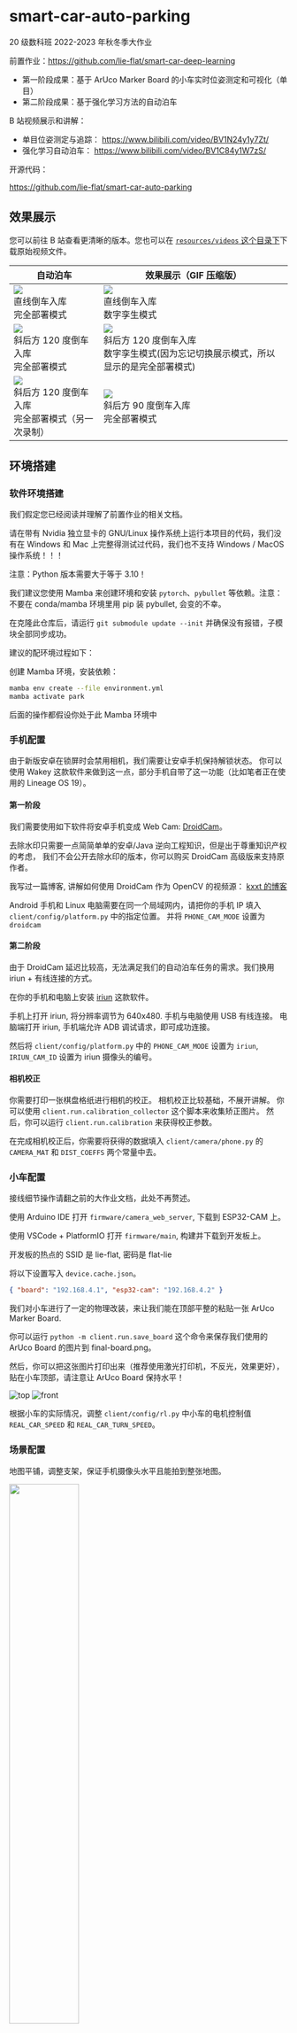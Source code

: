 # smart-car-auto-parking

20 级数科班 2022-2023 年秋冬季大作业

前置作业：https://github.com/lie-flat/smart-car-deep-learning

- 第一阶段成果：基于 ArUco Marker Board 的小车实时位姿测定和可视化（单目）
- 第二阶段成果：基于强化学习方法的自动泊车

B 站视频展示和讲解：

- 单目位姿测定与追踪： https://www.bilibili.com/video/BV1N24y1y7Zt/
- 强化学习自动泊车： https://www.bilibili.com/video/BV1C84y1W7zS/

开源代码：

https://github.com/lie-flat/smart-car-auto-parking

## 效果展示

您可以前往 B 站查看更清晰的版本。您也可以在 [`resources/videos` 这个目录下](resources/videos)下载原始视频文件。

| 自动泊车                                                                                                | 效果展示（GIF 压缩版）                                                                                                                  |
| ------------------------------------------------------------------------------------------------------- | --------------------------------------------------------------------------------------------------------------------------------------- |
| <img src="resources/videos/1.0-full.gif"><br />直线倒车入库<br />完全部署模式                           | <img src="resources/videos/1.0-sim.gif"><br />直线倒车入库<br />数字孪生模式                                                            |
| <img src="resources/videos/2.120-full.gif"><br />斜后方 120 度倒车入库<br />完全部署模式                | <img src="resources/videos/2.120-sim.gif"><br />斜后方 120 度倒车入库<br />数字孪生模式(因为忘记切换展示模式，所以显示的是完全部署模式) |
| <img src="resources/videos/2.120-full2.gif"><br />斜后方 120 度倒车入库<br />完全部署模式（另一次录制） | <img src="resources/videos/3.90-full.gif"><br />斜后方 90 度倒车入库<br />完全部署模式                                                  |

## 环境搭建

### 软件环境搭建

我们假定您已经阅读并理解了前置作业的相关文档。

请在带有 Nvidia 独立显卡的 GNU/Linux 操作系统上运行本项目的代码，我们没有在 Windows 和 Mac 上完整得测试过代码，我们也不支持 Windows / MacOS 操作系统！！！

注意：Python 版本需要大于等于 3.10！

我们建议您使用 Mamba 来创建环境和安装 `pytorch`、`pybullet` 等依赖。注意：不要在 conda/mamba 环境里用 pip 装 pybullet, 会变的不幸。

在克隆此仓库后，请运行 `git submodule update --init` 并确保没有报错，子模块全部同步成功。

建议的配环境过程如下：

创建 Mamba 环境，安装依赖：

```bash
mamba env create --file environment.yml
mamba activate park
```

后面的操作都假设你处于此 Mamba 环境中

### 手机配置

由于新版安卓在锁屏时会禁用相机，我们需要让安卓手机保持解锁状态。
你可以使用 Wakey 这款软件来做到这一点，部分手机自带了这一功能（比如笔者正在使用的 Lineage OS 19）。

#### 第一阶段

我们需要使用如下软件将安卓手机变成 Web Cam: [DroidCam](https://www.dev47apps.com/)。

去除水印只需要一点简简单单的安卓/Java 逆向工程知识，但是出于尊重知识产权的考虑，
我们不会公开去除水印的版本，你可以购买 DroidCam 高级版来支持原作者。

我写过一篇博客, 讲解如何使用 DroidCam 作为 OpenCV 的视频源： [kxxt 的博客](https://www.kxxt.dev/blog/use-android-devices-as-cameras-in-opencv/)

Android 手机和 Linux 电脑需要在同一个局域网内，请把你的手机 IP 填入 `client/config/platform.py` 中的指定位置。
并将 `PHONE_CAM_MODE` 设置为 `droidcam`

#### 第二阶段

由于 DroidCam 延迟比较高，无法满足我们的自动泊车任务的需求。我们换用 iriun + 有线连接的方式。

在你的手机和电脑上安装 [iriun](https://iriun.com/) 这款软件。

手机上打开 iriun, 将分辨率调节为 640x480. 手机与电脑使用 USB 有线连接。
电脑端打开 iriun, 手机端允许 ADB 调试请求，即可成功连接。

然后将 `client/config/platform.py` 中的 `PHONE_CAM_MODE` 设置为 `iriun`,
`IRIUN_CAM_ID` 设置为 iriun 摄像头的编号。

#### 相机校正

你需要打印一张棋盘格纸进行相机的校正。 相机校正比较基础，不展开讲解。
你可以使用 `client.run.calibration_collector` 这个脚本来收集矫正图片。
然后，你可以运行 `client.run.calibration` 来获得校正参数。

在完成相机校正后，你需要将获得的数据填入 `client/camera/phone.py` 的 `CAMERA_MAT` 和 `DIST_COEFFS` 两个常量中去。

### 小车配置

接线细节操作请翻之前的大作业文档，此处不再赘述。

使用 Arduino IDE 打开 `firmware/camera_web_server`, 下载到 ESP32-CAM 上。

使用 VSCode + PlatformIO 打开 `firmware/main`, 构建并下载到开发板上。

开发板的热点的 SSID 是 lie-flat, 密码是 flat-lie

将以下设置写入 `device.cache.json`。

```json
{ "board": "192.168.4.1", "esp32-cam": "192.168.4.2" }
```

我们对小车进行了一定的物理改装，来让我们能在顶部平整的粘贴一张 ArUco Marker Board.

你可以运行 `python -m client.run.save_board` 这个命令来保存我们使用的 ArUco Board 的图片到 final-board.png。

然后，你可以把这张图片打印出来（推荐使用激光打印机，不反光，效果更好），贴在小车顶部，请注意让 ArUco Board 保持水平！

![top](resources/images/car-top.jpg)
![front](resources/images/car-front.jpg)

根据小车的实际情况，调整 `client/config/rl.py` 中小车的电机控制值 `REAL_CAR_SPEED` 和 `REAL_CAR_TURN_SPEED`。

### 场景配置

地图平铺，调整支架，保证手机摄像头水平且能拍到整张地图。

<img src="resources/images/setup.jpg" alt="" width="50%">

然后运行 `python -m client.run.cam`， 在显示的图片中所示的圆圈的对应实体地图位置做一个标记。

选定地图的一个角作为世界坐标系原点，计算相机坐标系到世界坐标系的旋转矩阵，
填到 `client/config/positioning.py` 的 `ROTATION` 常量里。

再根据从地图上作的标记，量出相机坐标系与世界坐标系的偏移量（Z 偏移量为摄像头高度），填入 `OFFSET_{X,Y,Z}` 常量中。

## 运行

电脑连接到开发板的热点和手机摄像头。

### 第一阶段实时位姿测定的展示(先后启动两个 Python 程序)

```bash
python -m client.run
python -m client
```

### 第二阶段强化学习自动泊车

#### 强化学习虚拟场景调试

我们提供一个交互式的环境，它可以用来进行虚拟场景的调试。

```bash
python -m client.rl.heuristic
```

脚本启动后，你将得到一个 pybullet 窗口和一个 IPython shell.

![heuristic](resources/images/heuristic.png)

你可以在 IPython shell 中自由的执行你想要执行的代码，
进行虚拟场景的调试。要想知道这个 shell 提供了哪些全局变量和函数，请阅读它的源代码。

#### 训练强化学习模型

运行如下命令可以查看训练脚本的使用帮助。

```bash
python -m client.rl.train -h
```

示例:

训练一个 DQN 模型，总步数为 3000000，模型的种子为 114514, 初始位姿的 xy 坐标为 (1.5,2), 初始的旋转为 $\pi\over6$, 不启用墙壁，启用可视化，每 30000 步保存一个 checkpoint, 使用 racecar 汽车模型（默认是 husky），模型放大 2.2 倍：

```bash
python -m client.rl.train --model dqn --total-steps 3000000 --init-x=1.5 --init-y=2 --init-theta="np.pi/6" --no-wall --seed=114514 --render --save-freq=30000 --car=racecar --car-scale=2.2
```

你可以启动 tensorboard 来查看训练的情况：

```bash
tensorboard --logdir logs
```

<img src="resources/images/tensorboard.png" alt="tensorboard">

#### 评估强化学习模型

运行如下命令可以查看评估脚本的使用帮助。

```bash
python -m client.rl.train -h
```

示例：

```bash
python -m client.rl.eval --model-path resources/self-parking-nn/dqn_1_1500000.zip  --eval-episodes 10 --render
```

![render](resources/images/render.gif)

脚本最后会输出 Mean Cummulative Reward 和标准差。

#### 部署强化学习模型

我们提供两种部署模式。

- 在数字孪生模式下，我们仍然依赖于 PyBullet 虚拟场景的数据来运行模型，
  即没有使用位姿测定得到的数据来运行模型，
  真实的小车只是简单的跟随虚拟的小车一起做出同步的运动。

- 在完全部署模式下，我们直接把位姿测定得到的数据传递给模型，
  不再依赖 pybullet 虚拟场景，完成本次大作业的最终目标。

经过多次实验，我们发现真实部署模式比数字孪生模式效果更好，这可能虚拟场景和真实场景的差异造成的。

另外，虽然真实小车的动作的定义与虚拟小车有所不同，我们发现在完全部署模式下，我们的模型仍然能够达到很好的效果。

##### 数字孪生模式

先后运行以下两个 Python 脚本

```bash
python -m client.run.parking --follow
python -m client.rl.eval --eval-episodes 1 --model-path 模型路径 \
    --init-x=起始X --init-y=起始Y --init-theta=起始theta \
    --render --real --presentation
```

##### 完全部署模式

先后运行以下两个 Python 脚本

```bash
python -m client.run.parking
python -m client.rl.real --model-path 模型路径 --eval-episodes 1
```

## Unity 3D 场景

为了更好的还原真实的场景，我们一开始使用 Unity 3D 架设了场景，组建了小车的虚拟模型，
并使用 Unity3D 提供的 ml-agents 训练了强化学习模型。

但是由于无法准确的得知小车轮胎的部分物理参数，
Unity 3D ml-agents 官方也不支持将训练得到的模型部署到 Python 脚本中去，
我们最后放弃了这个计划，转而使用 pybullet + gym + stable_baseline3。

Unity3D 工程的代码在 environment 文件夹下。

![u3d](resources/images/u3d.png)

## 代码讲解

目录结构

```
smart-car-auto-parking
├── client              # Python 客户端， 位姿测定，强化学习自动泊车
├── devices.cache.json  # 设备缓存文件
├── environment         # Unity 3D 工程
├── environment.lock    # mamba 环境配置文件(版本锁定)
├── environment.yml     # mamba 环境配置文件
├── firmware            # C++ 编写的小车/ESP32CAM 固件
├── logs                # Tensorboard 日志文件夹/模型检查点保存
├── measurements        # 手动测量得到的部分参数
├── LICENSE             # 开源协议
├── README.md           # 说明文件
├── resources           # 资源文件夹
├── roadsign            # 交通标志识别模型
└── slides              # 幻灯片
```

### 第一阶段：实时位姿测定与直播推流

您可以查看 [B 站讲解视频](https://www.bilibili.com/video/BV1N24y1y7Zt/) 或讲解幻灯片：

- [位姿测定](https://lie-flat.github.io/smart-car-auto-parking/positioning)
- [直播推流](https://lie-flat.github.io/smart-car-auto-parking/streaming)

### 第二阶段：强化学习自动泊车

#### 小车同步运动 API

之前我们编写的小车的运动 API 是异步的，有状态的，对小车的控制受网络延迟影响大。

这一次我们编写了小车的同步运动 API， 来实现对小车运动的精确控制：

客户端向小车发送请求，让电机和舵机处于指定状态指定长度时间，然后小车停止电机并给客户端返回 `200 OK`

下面是 `firmware/main/src/main.cpp` 的节选:

因为 request handler 在中断里，我们不能阻塞太长时间，否则会触发 watchdog 错误导致重启，所以我们把请求指针塞到一个 FreeRTOS 的队列里去（大小为一即可，我们不支持在上一条同步运动请求完成前执行下一条同步运动请求）。

```c++
QueueHandle_t cmdQueue;

void setup() {
    ...
    cmdQueue = xQueueCreate(1, sizeof(AsyncWebServerRequest*));
    server.on("/act", HTTP_POST, [](AsyncWebServerRequest* request) {
    	// Put the request in the queue
    	if (xQueueSend(cmdQueue, (void*)&request, (TickType_t)10) != pdPASS) {
      		request->send(500);
    	}
  	});
    ...
}
```

然后，我们在 `loop` 里处理请求, 解析出请求参数，调用 `act` 函数，待运动完成后，再给客户端返回 200。

```c++
void loop() {
  if (uxQueueMessagesWaiting(cmdQueue)) {
    AsyncWebServerRequest* request;
    if (xQueueReceive(cmdQueue, &request, (TickType_t)10)) {
      auto duration = parse_int_param(request, "duration");
      auto servo = parse_float_param(request, SERVO_PARAM);
      auto motor_a = parse_float_param(request, MOTOR_A_PARAM);
      auto motor_b = parse_float_param(request, MOTOR_B_PARAM);
      act(servo, motor_a, motor_b, duration);
      request->send(200, "text/plain", "OK");
    }
  }
}
```

`act` 函数调用我们之前写好的 `set_a`,`set_b`,`set_servo` 来控制小车运动, 我们使用 FreeRTOS 的 `vTaskDelay` 来等待 `duration` 毫秒，最后让电机停止运动。

```c++
void act(float servo, float motor_a, float motor_b, int duration) {
  set_servo(servo);
  set_a(motor_a);
  set_b(motor_b);
  vTaskDelay(duration);
  set_a(0);
  set_b(0);
}
```

然后，配套地，我们有如下的 python 库代码(`client/controller/control.py`):

```python
def act(ip, servo=7.5, a=0, b=0, duration=0):
    body = {
        "servo": servo,
        "motorA": a,
        "motorB": b,
        "duration": duration
    }
    requests.post(f"http://{ip}/act", body)
```

#### 配置项

为了方便更改，我们把配置抽出来作为一个 python 模块：`client.config`.

该子模块下有以下配置文件：

- aruco.py: ArUco 检测配置
- boarddef.py： ArUco 板子定义
- common.py：公共设置
- control.py：关键运行模式控制和上下文定义
- misc.py： 杂项
- platform.py：平台相关配置，摄像头运行模式配置
- positioning.py：位姿测定配置
- resources.py：资源配置
- rl.py：强化学习配置

#### 强化学习环境

为了方便，我们把地图等比例放大五倍（以米为单位），地图的 URDF 位于 `resources/ground.urdf`。

我们在 `client/rl/base.py` 中定义了虚拟场景和真实场景的公共基类 `ParkingLotEnvBase`.

这个基类定义了小车的始末位姿、状态空间、误差范围、动作空间、奖励权重、基于共享内存的跨进程数据收集器、距离和奖励的计算函数等。

我们给小车定义了 前进、后退、左转、右转 这四种离散动作（我们在 Unity 3D 环境中采用了连续动作空间）。

然后，我们在 `client/rl/env.py` 中定义了虚拟场景 `ParkingLotEnv`, 该虚拟场景在其基类的基础上增加了 pybullet 仿真的相关功能，实现了一个用来训练和评估强化学习模型的虚拟场景。（代码太长，我不贴了）

为了方便调试虚拟场景，我们还编写了一个脚本： `client/rl/heuristic.py`, 这个脚本会启动 pybullet 场景，同时给你一个 IPython shell 来自由探索，你可以使用 `w`, `a`, `s`, `d` 这四个函数来移动小车，它们接受的参数是运动步数，它们返回结束时的小车的观测值。运行 `reset()` 来重置环境。你也可以调用 pybullet 来随意的修改虚拟场景。

```python
import gym
import pybullet as p
from IPython import embed
from .cmd_parser import build_parser, grab_args
from .impl import make_env
from time import sleep
from math import *
from ..config.rl import *
if __name__ == '__main__':
    parser = build_parser()
    args = grab_args(parser)
    args.render = True
    env = make_env(args)
    env.reset()
    unwrapped = env.unwrapped
    car = unwrapped.car
    reset = env.reset
    def movement_generator(action):
        def f(t=2):
            for _ in range(t):
                obs = env.step(action)
            else:
                return obs
        return f
    w = movement_generator(0)
    s = movement_generator(1)
    a = movement_generator(2)
    d = movement_generator(3)
    embed(header="You are on your own now. Feel free to explore!")
```

另外，我们在 `client/rl/real.py` 中定义了真实场景 `RealParkingLotEnv`, 该虚拟场景在其基类的基础上增加了控制物理小车运动，基于共享内存的环境观测信息收集等功能，实现了用于完全部署模式的真实场景。（代码太长，我不贴了）

我们在 `client/rl/__init__.py` 中注册了上述两个环境，然后我们就可以使用字符串 ID 调用这两个环境了：

```python
from gym.envs.registration import register

register(id='ParkingLot-v0', entry_point='client.rl.env:ParkingLotEnv')
register(id='RealParkingLot-v0', entry_point='client.rl.real:RealParkingLotEnv')
```

小车相关的代码在 `client/rl/car.py` 中，`Car` 类负责了虚拟/真实小车的控制，pybullet 环境小车加载和观测数据收集等功能。

#### 模型训练/评估

`client/rl/cmd_parser.py` 定义了公共的命令行参数解析器。

我们在 `client/rl/models.py` 中对各种模型做了一个抽象，使得我们能够方便的通过命令行参数来切换模型。

模型训练和评估的主要代码在 `client/rl/impl.py` 中。

模型训练：

```python
def train(args):
    env = make_env(args)
    checkpoint_callback = CheckpointCallback(
        save_freq=args.save_freq, save_path=args.ckpt_path, name_prefix=args.model)
    if args.resume_from:
        model_class = get_model_class_by_name(args.model)
        path = Path(args.resume_from)
        if path.is_file():
            model_path = args.resume_from
        else:
            model = str(path/'final.zip')
        model = model_class.load(model_path, env=env)
    else:
        model = init_model_by_name(
            args.model, env=env, verbose=1, seed=args.seed)
    logger = configure(args.log_dir, ["tensorboard"])
    model.set_logger(logger)
    env.reset()
    model.learn(total_timesteps=args.total_steps,
                callback=checkpoint_callback)
    model.save(args.model_path)
    env.close()
```

模型评估：

```python
def evaluate(args, env_maker=make_env):
    env = Monitor(env_maker(args))
    model_class = get_model_class_by_name(args.model)

    path = Path(args.model_path)
    model_path = str(path).removesuffix(
        ".zip") if path.is_file() else str(path/'final')
    model = model_class.load(model_path, env)
    env.reset()
    mean, std = evaluate_policy(
        model, env, n_eval_episodes=args.eval_episodes, render=args.render)
    print(f"{Fore.YELLOW}Mean reward: {mean}, Std: {std}{Style.RESET_ALL}", file=stderr)
```

#### 模型部署

效果展示的脚本位于 `client/run/parking.py`. 出于性能因素考虑，我们没有将效果展示和自动泊车写到一个程序里，我们把它们分到了两个程序中并行运行。

`client/run/parking.py` 实时地测定小车的位置和姿态，并且通过位姿变换把数据变换成观测数据，同时可视化到屏幕上。同时，它通过共享内存的方式读取自动泊车的相关信息，一并显示在屏幕上。在完全部署模式下，该脚本还会把观测数据通过共享内存的方式传递回自动泊车脚本。代码太长了，我就不贴了。

`client/rl/analytics.py` 封装了收集自动泊车信息的类 `AnalyticsCollector/AnalyticsReader`:

我们使用文件锁作为两个进程读写共享内存的互斥量来防止脏读（Dirty Read）问题的出现。在大作业的第一阶段我们并没有类似的机制来防止脏读，这是因为第一阶段共享内存的数据为图像数据，脏读图像并无不良影响，几乎不影响图像的呈现。

```python
class AnalyticsCollector:
    """
    Collect analytic info into shared memory
    """
    def __init__(self):
        self.shm = SharedMemory(name=ENVINFO_SHM_NAME)
        self.array = np.ndarray(ENVINFO_SIZE, dtype=ENVINFO_DTYPE,
                                buffer=self.shm.buf)
        self.lock = FileLock(ENVINFO_FILELOCK_PATH)
    def lock_and_modify(self, f):
        with self.lock:
            f(self.array)
class AnalyticsReader:
    def __init__(self) -> None:
        self.shm = create_shared_memory_nparray(
            np.zeros(ENVINFO_SIZE, dtype=ENVINFO_DTYPE), ENVINFO_SHM_NAME, ENVINFO_DTYPE)
        self.array = np.ndarray(ENVINFO_SIZE, dtype=ENVINFO_DTYPE,
                                buffer=self.shm.buf)
        self.lock = FileLock(ENVINFO_FILELOCK_PATH)
    def read_to_dict(self, out_dict):
        with self.lock:
            out_dict["last_action"] = int(self.array[0])
            out_dict["last_reward"] = self.array[1]
            out_dict["cummulative_reward"] = self.array[2]
            out_dict["step_counter"] = int(self.array[3])
            out_dict["success"] = int(self.array[4]) == 1
            out_dict["distance"] = self.array[5]
```

## Reference

- https://markhedleyjones.com/projects/calibration-checkerboard-collection
- https://calib.io/pages/camera-calibration-pattern-generator
- https://docs.opencv.org/4.6.0/d5/dae/tutorial_aruco_detection.html
- https://docs.opencv.org/4.6.0/db/da9/tutorial_aruco_board_detection.html
- https://docs.opencv.org/4.6.0/df/d4a/tutorial_charuco_detection.html
- https://docs.opencv.org/4.6.0/d1/dcb/tutorial_aruco_faq.html
- https://github.com/RyanLiu112/RL_parking
- https://github.com/Robotics-Club-IIT-BHU/gym-carpark
- https://github.com/VanIseghemThomas/AI-Parking-Unity
- https://docs.google.com/document/d/10sXEhzFRSnvFcl3XxNGhnD4N2SedqwdAvK3dsihxVUA/edit#heading=h.gpdptdmpokh
- https://petercorke.github.io/spatialmath-python/
- https://docs.python.org/3/library/multiprocessing.shared_memory.html
- https://stable-baselines3.readthedocs.io/en/master/
- https://www.gymlibrary.dev/content/environment_creation/
- https://unity-technologies.github.io/ml-agents/ML-Agents-Toolkit-Documentation/
- https://docs.python.org/3/library/argparse.html
- https://github.com/me-no-dev/ESPAsyncWebServer
